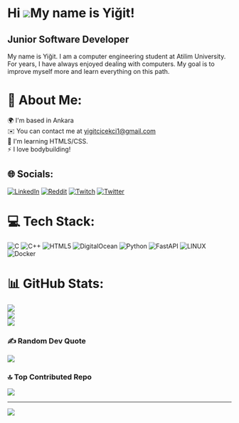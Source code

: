 Hi ![](https://user-images.githubusercontent.com/18350557/176309783-0785949b-9127-417c-8b55-ab5a4333674e.gif)My name is Yiğit!
==============================================================================================================================

Junior Software Developer
----------------------

My name is Yiğit. I am a computer engineering student at Atilim University. For years, I have always enjoyed dealing with computers. My goal is to improve myself more and learn everything on this path.

# 💫 About Me:
🌍  I'm based in Ankara<br>✉️  You can contact me at yigitcicekci1@gmail.com<br>🧠  I'm learning HTMLS/CSS.<br>⚡  I love bodybuilding!


## 🌐 Socials:
[![LinkedIn](https://img.shields.io/badge/LinkedIn-%230077B5.svg?logo=linkedin&logoColor=white)](https://linkedin.com/in/yigitcicekci) [![Reddit](https://img.shields.io/badge/Reddit-%23FF4500.svg?logo=Reddit&logoColor=white)](https://reddit.com/user/RuveraIsTaken) [![Twitch](https://img.shields.io/badge/Twitch-%239146FF.svg?logo=Twitch&logoColor=white)](https://twitch.tv/ruvera) [![Twitter](https://img.shields.io/badge/Twitter-%231DA1F2.svg?logo=Twitter&logoColor=white)](https://twitter.com/yigit_cicekci) 

# 💻 Tech Stack:
![C](https://img.shields.io/badge/c-%2300599C.svg?style=for-the-badge&logo=c&logoColor=white) ![C++](https://img.shields.io/badge/c++-%2300599C.svg?style=for-the-badge&logo=c%2B%2B&logoColor=white) ![HTML5](https://img.shields.io/badge/html5-%23E34F26.svg?style=for-the-badge&logo=html5&logoColor=white) ![DigitalOcean](https://img.shields.io/badge/DigitalOcean-%230167ff.svg?style=for-the-badge&logo=digitalOcean&logoColor=white) ![Python](https://img.shields.io/badge/python-3670A0?style=for-the-badge&logo=python&logoColor=ffdd54) ![FastAPI](https://img.shields.io/badge/FastAPI-005571?style=for-the-badge&logo=fastapi) ![LINUX](https://img.shields.io/badge/Linux-FCC624?style=for-the-badge&logo=linux&logoColor=black) ![Docker](https://img.shields.io/badge/docker-%230db7ed.svg?style=for-the-badge&logo=docker&logoColor=white)
# 📊 GitHub Stats:
![](https://github-readme-stats.vercel.app/api?username=yigitcicekci&theme=nightowl&hide_border=false&include_all_commits=true&count_private=true)<br/>
![](https://github-readme-streak-stats.herokuapp.com/?user=yigitcicekci&theme=nightowl&hide_border=false)<br/>
![](https://github-readme-stats.vercel.app/api/top-langs/?username=yigitcicekci&theme=nightowl&hide_border=false&include_all_commits=true&count_private=true&layout=compact)

### ✍️ Random Dev Quote
![](https://quotes-github-readme.vercel.app/api?type=vetical&theme=tokyonight)

### 🔝 Top Contributed Repo
![](https://github-contributor-stats.vercel.app/api?username=yigitcicekci&limit=5&theme=dark&combine_all_yearly_contributions=true)

---
[![](https://visitcount.itsvg.in/api?id=yigitcicekci&icon=0&color=0)](https://visitcount.itsvg.in)

<!-- Proudly created with GPRM ( https://gprm.itsvg.in ) -->
